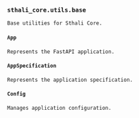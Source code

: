 ### `sthali_core.utils.base`

```
Base utilities for Sthali Core.
```

#### `App`

```
Represents the FastAPI application.
```


#### `AppSpecification`

```
Represents the application specification.
```


#### `Config`

```
Manages application configuration.
```

